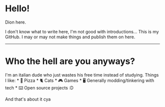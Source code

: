 <h1>Hello!</h1>
Dion here.

I don't know what to write here, I'm not good with introductions...
This is my GitHub. I may or may not make things and publish them on here.
*** 
<h1>Who the hell are you anyways?</h1>
I'm an italian dude who just wastes his free time instead of studying.
Things I like:
 * 🍕 Pizza
 * 🐈 Cats
 * 🎮 Games
 * 🖥️ Generally modding/tinkering with tech
 * ⌨️ Open source projects :D

And that's about it cya
